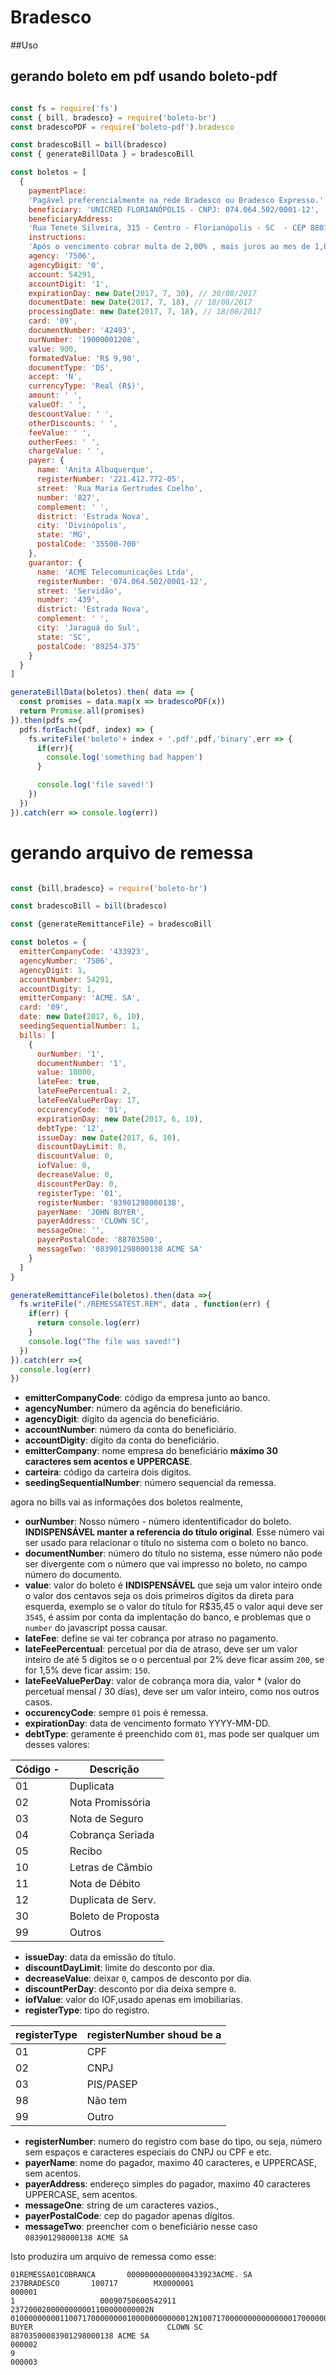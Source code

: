 # Bradesco

##Uso

## gerando boleto em pdf usando boleto-pdf

```js

const fs = require('fs')
const { bill, bradesco} = require('boleto-br')
const bradescoPDF = require('boleto-pdf').bradesco

const bradescoBill = bill(bradesco)
const { generateBillData } = bradescoBill

const boletos = [
  {
    paymentPlace:
    'Pagável preferencialmente na rede Bradesco ou Bradesco Expresso.',
    beneficiary: 'UNICRED FLORIANÓPOLIS - CNPJ: 074.064.502/0001-12',
    beneficiaryAddress:
    'Rua Tenete Silveira, 315 - Centro - Florianópolis - SC  - CEP 88010-301',
    instructions:
    'Após o vencimento cobrar multa de 2,00% , mais juros ao mes de 1,00%.',
    agency: '7506',
    agencyDigit: '0',
    account: 54291,
    accountDigit: '1',
    expirationDay: new Date(2017, 7, 30), // 30/08/2017
    documentDate: new Date(2017, 7, 18), // 18/08/2017
    processingDate: new Date(2017, 7, 18), // 18/08/2017
    card: '09',
    documentNumber: '42493',
    ourNumber: '19000001208',
    value: 900,
    formatedValue: 'R$ 9,90',
    documentType: 'DS',
    accept: 'N',
    currencyType: 'Real (R$)',
    amount: ' ',
    valueOf: ' ',
    descountValue: ' ',
    otherDiscounts: ' ',
    feeValue: ' ',
    outherFees: ' ',
    chargeValue: ' ',
    payer: {
      name: 'Anita Albuquerque',
      registerNumber: '221.412.772-05',
      street: 'Rua Maria Gertrudes Coelho',
      number: '827',
      complement: ' ',
      district: 'Estrada Nova',
      city: 'Divinópolis',
      state: 'MG',
      postalCode: '35500-700'
    },
    guarantor: {
      name: 'ACME Telecomunicações Ltda',
      registerNumber: '074.064.502/0001-12',
      street: 'Servidão',
      number: '439',
      district: 'Estrada Nova',
      complement: ' ',
      city: 'Jaraguá do Sul',
      state: 'SC',
      postalCode: '89254-375'
    }
  }
]

generateBillData(boletos).then( data => {
  const promises = data.map(x => bradescoPDF(x))
  return Promise.all(promises)
}).then(pdfs =>{
  pdfs.forEach((pdf, index) => {
    fs.writeFile('boleto'+ index + '.pdf',pdf,'binary',err => {
      if(err){
        console.log('something bad happen')
      }

      console.log('file saved!')
    })
  })
}).catch(err => console.log(err))


```

# gerando arquivo de remessa

```js

const {bill,bradesco} = require('boleto-br')

const bradescoBill = bill(bradesco)

const {generateRemittanceFile} = bradescoBill

const boletos = {
  emitterCompanyCode: '433923',
  agencyNumber: '7506',
  agencyDigit: 1,
  accountNumber: 54291,
  accountDigity: 1,
  emitterCompany: 'ACME. SA',
  card: '09',
  date: new Date(2017, 6, 10),
  seedingSequentialNumber: 1,
  bills: [
    {
      ourNumber: '1',
      documentNumber: '1',
      value: 10000,
      lateFee: true,
      lateFeePercentual: 2,
      lateFeeValuePerDay: 17,
      occurencyCode: '01',
      expirationDay: new Date(2017, 6, 10),
      debtType: '12',
      issueDay: new Date(2017, 6, 10),
      discountDayLimit: 0,
      discountValue: 0,
      iofValue: 0,
      decreaseValue: 0,
      discountPerDay: 0,
      registerType: '01',
      registerNumber: '83901298000138',
      payerName: 'JOHN BUYER',
      payerAddress: 'CLOWN SC',
      messageOne: '',
      payerPostalCode: '88703500',
      messageTwo: '083901298000138 ACME SA'
    }
  ]
}

generateRemittanceFile(boletos).then(data =>{
  fs.writeFile("./REMESSATEST.REM", data , function(err) {
    if(err) {
      return console.log(err)
    }
    console.log("The file was saved!")
  })
}).catch(err =>{
  console.log(err)
})

```
- **emitterCompanyCode**: código da empresa junto ao banco.
- **agencyNumber**: número da agência do beneficiário.
- **agencyDigit**: dígito da agencia do beneficiário.
- **accountNumber**: número da conta do beneficiário.
- **accountDigity**: dígito da conta do beneficiário.
- **emitterCompany**: nome empresa do beneficiário  **máximo 30 caracteres sem acentos e UPPERCASE**.
- **carteira**: código da carteira dois digitos.
- **seedingSequentialNumber**: número sequencial da remessa.

agora no bills vai as informações dos boletos realmente,

- **ourNumber**: Nosso número - número idententificador do boleto.
 **INDISPENSÁVEL manter a referencia do título original**.
 Esse número vai ser usado para relacionar o título no sistema com
 o boleto no banco.
- **documentNumber**: número do título no sistema, esse número
 não pode ser divergente com o número que vai impresso no boleto, no campo
 número do documento.
- **value**: valor do boleto é **INDISPENSÁVEL** que seja um valor inteiro
 onde o valor dos centavos seja os dois primeiros dígitos da direta para esquerda,
 exemplo se o valor do título for R$35,45 o valor aqui deve ser `3545`, é assim
 por conta da implentação do banco, e problemas que o `number` do javascript possa
 causar.
- **lateFee**: define se vai ter cobrança por atraso no pagamento.
- **lateFeePercentual**: percetual por dia de atraso, deve ser um valor inteiro
  de até 5 digitos se o o percentual por 2% deve ficar assim `200`, se for 1,5%
  deve ficar assim: `150`.
- **lateFeeValuePerDay**: valor de cobrança mora dia, valor * (valor do percetual mensal / 30 dias),
  deve ser um valor inteiro, como nos outros casos.
- **occurencyCode**: sempre `01` pois é remessa.
- **expirationDay**: data de vencimento formato YYYY-MM-DD.
- **debtType**: geramente é preenchido com `01`, mas pode ser qualquer um desses valores:

| Código -| Descrição          |
|---------|--------------------|
| 01      | Duplicata          |
| 02      | Nota Promissória   |
| 03      | Nota de Seguro     |
| 04      | Cobrança Seriada   |
| 05      | Recibo             |
| 10      | Letras de Câmbio   |
| 11      | Nota de Débito     |
| 12      | Duplicata de Serv. |
| 30      | Boleto de Proposta |
| 99      | Outros             |

- **issueDay**: data da emissão do título.
- **discountDayLimit**: limite do desconto por dia.
- **decreaseValue**: deixar `0`, campos de desconto por dia.
- **discountPerDay**: desconto por dia deixa sempre `0`.
- **iofValue**: valor do IOF,usado apenas em imobiliarias.
- **registerType**: tipo do registro.

| registerType |  registerNumber shoud be  a |
|--------------| ----------------------------|
| 01           |  CPF                        |
| 02           |  CNPJ                       |
| 03           |  PIS/PASEP                  |
| 98           |  Não tem                    |
| 99           |  Outro                      |

- **registerNumber**: numero do registro com base do tipo, ou seja, número sem
 espaços e caracteres especiais do CNPJ ou CPF e etc.
- **payerName**: nome do pagador, maximo 40 caracteres, e UPPERCASE, sem acentos.
- **payerAddress**: endereço simples do pagador, maximo 40 caracteres UPPERCASE,
sem acentos.
- **messageOne**: string de um caracteres vazios.,
- **payerPostalCode**: cep do pagador apenas dígitos.
- **messageTwo**: preencher com o beneficiário nesse caso `083901298000138 ACME SA`


Isto produzira um arquivo de remessa como esse:

```
01REMESSA01COBRANCA       00000000000000433923ACME. SA                      237BRADESCO       100717        MX0000001                                                                                                                                                                                                                                                                                     000001
1                   00090750600542911                         2372000200000000001100000000002N              01000000000110071700000000100000000000012N100717000000000000000170000000000000000000000000000000000000000000000183901298000138JOHN BUYER                              CLOWN SC                                            88703500083901298000138 ACME SA                                     000002
9                                                                                                                                                                                                                                                                                                                                                                                                         000003
```


